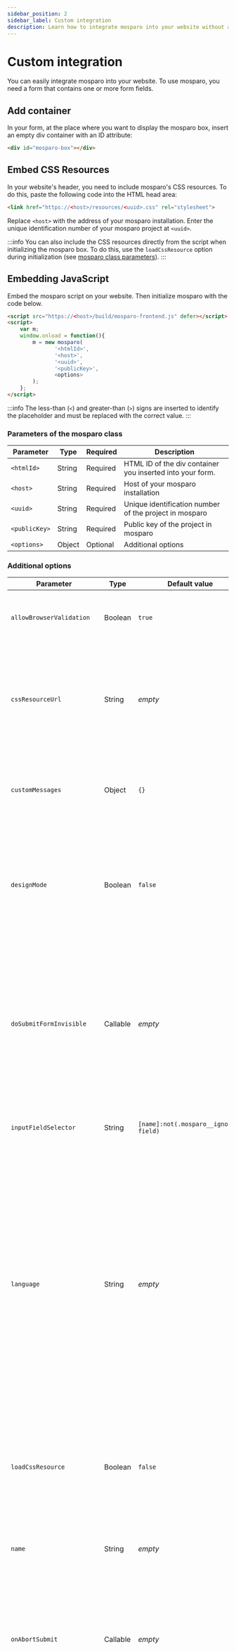 ```yaml
---
sidebar_position: 2
sidebar_label: Custom integration
description: Learn how to integrate mosparo into your website without a plugin.
---
```


# Custom integration

You can easily integrate mosparo into your website. To use mosparo, you need a form that contains one or more form fields.

## Add container

In your form, at the place where you want to display the mosparo box, insert an empty div container with an ID attribute:

```html
<div id="mosparo-box"></div>
```

## Embed CSS Resources

In your website's header, you need to include mosparo's CSS resources. To do this, paste the following code into the HTML head area:

```html
<link href="https://<host>/resources/<uuid>.css" rel="stylesheet"> 
```

Replace `<host>` with the address of your mosparo installation. Enter the unique identification number of your mosparo project at `<uuid>`.

:::info
You can also include the CSS resources directly from the script when initializing the mosparo box. To do this, use the `loadCssResource` option during initialization (see [mosparo class parameters](#parameters-of-the-mosparo-class)).
:::

## Embedding JavaScript

Embed the mosparo script on your website. Then initialize mosparo with the code below.

```html
<script src="https://<host>/build/mosparo-frontend.js" defer></script>
<script>
    var m;
    window.onload = function(){
        m = new mosparo(
               '<htmlId>', 
               '<host>', 
               '<uuid>',
               '<publicKey>', 
               <options>
        );
    };
</script>
```
:::info
The less-than (`<`) and greater-than (`>`) signs are inserted to identify the placeholder and must be replaced with the correct value.
:::

### Parameters of the mosparo class

| Parameter     | Type   | Required | Description                                               |
|---------------|--------|----------|-----------------------------------------------------------|
| `<htmlId>`    | String | Required | HTML ID of the div container you inserted into your form. |
| `<host>`      | String | Required | Host of your mosparo installation                         |
| `<uuid>`      | String | Required | Unique identification number of the project in mosparo    |
| `<publicKey>` | String | Required | Public key of the project in mosparo                      |
| `<options>`   | Object | Optional | Additional options                                        |

### Additional options

| Parameter                  | Type     | Default value                         | Description                                                                                                                                                                                                                                                                                                                       |
|----------------------------|----------|---------------------------------------|-----------------------------------------------------------------------------------------------------------------------------------------------------------------------------------------------------------------------------------------------------------------------------------------------------------------------------------|
| `allowBrowserValidation`   | Boolean  | `true`                                | Specifies whether browser validation should be active.                                                                                                                                                                                                                                                                            |
| `cssResourceUrl`           | String   | _empty_                               | Defines the address at which the browser can load the CSS resources. You can use it if the correct resource address is cached.                                                                                                                                                                                                    |
| `customMessages`           | Object   | `{}`                                  | Option to override the messages which the frontend box uses (see [Custom Messages](#custom-messages)).                                                                                                                                                                                                                            |                                   
| `designMode`               | Boolean  | `false`                               | Used to display the mosparo box in the different states in the mosparo backend. The mosparo box is not functional if this option is set to `true`.                                                                                                                                                                                |
| `doSubmitFormInvisible`    | Callable | _empty_                               | _(Invisible mode only)_ With this method, executing a custom submit action is possible after the form is validated (for example, by XHR). This will skip the default submit process.                                                                                                                                              |
| `inputFieldSelector`       | String   | `[name]:not(.mosparo__ignored-field)` | Defines the selector with which the fields are searched.                                                                                                                                                                                                                                                                          |
| `language`                 | String   | _empty_                               | Defines the language of the mosparo box. It is empty by default, which means mosparo will use the language defined by the browser (if available) or English. If the translation for the defined language is missing for the defined language, mosparo will respond with the English translation. Example: `fr_FR`. _(Added in v1.1)_ |
| `loadCssResource`          | Boolean  | `false`                               | Determines whether the script should also load the CSS resources during initialization (see [Embed CSS Resources](#embed-css-resources)).                                                                                                                                                                                         |
| `name`                     | String   | _empty_                               | Defines the name of the HTML checkbox. By default, a random ID is used for it.                                                                                                                                                                                                                                                    |
| `onAbortSubmit`            | Callable | _empty_                               | _(Visible mode only)_ This callback will be called after the submit process is aborted, for example, when the form must be revalidated by mosparo.                                                                                                                                                                                |
| `onCheckForm`              | Callable | _empty_                               | Defines a callback that is called as soon as the form has been checked. The validation result will be given as a boolean parameter to the callback (`true` if everything is correct, `false` if not).                                                                                                                             |
| `onResetState`             | Callable | _empty_                               | Defines a callback that will be executed after the mosparo box is reset (for example, after the form was reset).                                                                                                                                                                                                                  |
| `onSwitchToInvisible`      | Callable | _empty_                               | _(Invisible mode only)_ When a website uses the invisible mode, mosparo will initialize itself in the visible mode and change to the invisible mode after receiving the submit token. This callback will be called after the switch to the invisible mode.                                                                        |
| `onSubmitFormInvisible`    | Callable | _empty_                               | _(Invisible mode only)_ This callback will be called before the form will be submitted.                                                                                                                                                                                                                                           |
| `onValidateFormInvisible`  | Callable | _empty_                               | _(Invisible mode only)_ This callback will be called before the form will be validated.                                                                                                                                                                                                                                           |
| `requestSubmitTokenOnInit` | Boolean  | `true`                                | Specifies whether a submit token should be automatically requested during initialization. If, for example, the form is reset directly after initialization (with `reset()`), there is no need for a submit token during initialization, as a new code is requested with the reset.                                                |

#### Custom Messages

With the `customMessages` option, it is possible to adjust the messages visible in the frontend box. The option accepts an object where the property name is the locale, and the value is an object.

In the object for a locale, the property name is the name of the message, while the value is the translated text (see [Messages](#messages)).

The functionality uses the language information from the browser by accessing `navigator.languages`. If that property is unavailable, the script will use the translations it received from the mosparo backend. All available locales in the `navigator.languages` property will be tested, while the first one that matches and is not empty will be used. If there is a dash in the locale name (`-`, for example, `de-CH`), it will be replaced by an underscore (`_`, for example, `de_CH`).

##### Messages

| Message name                  | Usage                                                                                                                | Default value |
|-------------------------------|----------------------------------------------------------------------------------------------------------------------|---------------|
| `label`                       | This is the main sentence of the box.                                                                                | I accept that the form entries are checked for spam and stored encrypted for 14 days. |
| `accessibilityCheckingData`   | This is a status update when mosparo checks the data. It is only visible to screen readers.                    | We're checking your data. Please wait. |
| `accessibilityDataValid`      | This is a status update when mosparo checked the data, and everything is okay. It is only visible to screen readers. | Your data are valid. You can submit the form. |
| `errorGotNoToken`             | Visible when no submit token was returned from mosparo.                                                             | mosparo returned no submit token. |
| `errorInternalError`          | Visible when mosparo had an internal error.                                                                         | An error occurred. Please try again. |
| `errorNoSubmitTokenAvailable` | Visible when the submit token is removed from the form, maybe because something manipulated the form.               | No submit token available. Validation of this form is not possible. |
| `errorSpamDetected`           | Visible when mosparo detected spam in the submission.                                                               | Your data got catched by our spam protection. |
| `errorLockedOut`              | Visible when the user submits too many submissions and mosparo locks the user out.                                | You are locked out. Please try again after `%datetime%` |
| `errorDelay`                  | Visible when the user requests too many submit tokens and gets delayed.                                             | Your request was delayed. Please wait for `%seconds%` seconds. |
| `hpLeaveEmpty`                | This message is hidden, visible mostly to screen readers for the honeypot field.                          | Leave this field blank |

##### Example

```javascript
mosparo('<htmlId>', '<host>', '<uuid>', '<publicKey>', {
    customMessages: {
        de_CH: {
            label: 'Ich akzeptiere aus der Schweiz'
        },
        en_GB: {
            label: 'I accept from United Kingdom'
        },
        en_AU: {
            label: 'I accept from Australia',
            errorSpamDetected: 'Spam from Australia? Impossible!'
        }
    }
});
```

### Events

If you cannot adjust the initialization parameters, you can also use the custom events to control the execution of mosparo. All events are dispatched on the form element (`<form>`). mosparo dispatches the following events:

| Event name                | Description                                                                                                                                                                                                                                                 |
|---------------------------|-------------------------------------------------------------------------------------------------------------------------------------------------------------------------------------------------------------------------------------------------------------|
| `form-checked`            | Defines the event that is dispatched as soon as the form has been checked. The validation result will be given as an boolean value `valid` to the event (`true` if everything is correct, `false` if not).                                                   |
| `state-reseted`           | Defines the event that will be dispatched after the mosparo box is reset (for example, after the form was reset).                                                                                                                                           |
| `switch-to-invisible`     | _(Invisible mode only)_ When a website uses the invisible mode, mosparo will initialize itself in the visible mode and change to the invisible mode after receiving the submit token. This event will be dispatched after the switch to the invisible mode. |
| `submit-aborted`          | _(Visible mode only)_ This event will be dispatched after the submit process is aborted, for example, when the form must be revalidated by mosparo.                                                                                                         |
| `submit-form-invisible`   | _(Invisible mode only)_ This event will be dispatched before submitting the form.                                                                                                                                                                           |
| `validate-form-invisible` | _(Invisible mode only)_ This event will be dispatched before the form is validated.                                                                                                                                                                         |

#### Example events and callbacks

```javascript
mosparo('<htmlId>', '<host>', '<uuid>', '<publicKey>', {
    onCheckForm: function (valid) {
        console.log('onCheckForm', valid);
    },
    onResetState: function () {
        console.log('onResetState');
    },
    onAbortSubmit: function () {
        console.log('onAbortSubmit');
    },
    onSwitchToInvisible: function () {
        console.log('onSwitchToInvisible');
    },
    onValidateFormInvisible: function () {
        console.log('onValidateFormInvisible');
    },
    onSubmitFormInvisible: function () {
        console.log('onSubmitFormInvisible');
    }
});

document.getElementById('contact-form').addEventListener('form-checked', function (ev) {
    console.log(ev, ev.detail.valid);
});

document.getElementById('contact-form').addEventListener('submit-aborted', function (ev) {
    console.log(ev);
});

document.getElementById('contact-form').addEventListener('state-reseted', function (ev) {
    console.log(ev);
});

document.getElementById('contact-form').addEventListener('switch-to-invisible', function (ev) {
    console.log(ev);
});

document.getElementById('contact-form').addEventListener('validate-form-invisible', function (ev) {
    console.log(ev);
});

document.getElementById('contact-form').addEventListener('submit-form-invisible', function (ev) {
    console.log(ev);
});
```

## Performing verification

Once the form has been submitted, the backend of your website must check whether the submission was allowed at all. From a purely technical point of view, it would be conceivable that someone passes the validation by mosparo, then changes the request again with technical means, and then sends the form. Therefore, it is imperative to check whether the entries made were valid.

### Preparing Form Data

The backend must remove all fields ignored by mosparo from the submitted form data (see [Ignored Fields](../integration/ignored_fields/)).

### Verifying with a function library

You can then use the function library to perform the verification. You need the host of your mosparo installation, the public and private keys, and the cleaned form data.

For the exact procedure, consult the documentation of the function library you use.

#### Available function libraries

| Name              | Language   | Maintained by            | Website                                      |
|-------------------|------------|--------------------------|----------------------------------------------|
| JS API client     | JavaScript | mosparo Core Developers  | https://github.com/mosparo/js-api-client     |
| PHP API client    | PHP        | mosparo Core Developers  | https://github.com/mosparo/php-api-client    |
| Python API client | Python     | mosparo Core Developers  | https://github.com/mosparo/python-api-client |

### Perform verification manually

You can easily carry out the verification manually if you do not want to use a function library or if no function library is available for your programming language.

:::info
All code examples in this section are written in the programming language PHP. This is only for better presentation; you can use any programming language.
:::

#### Form

For this example, we use a simple form with a field for the name, the email address and a textarea for the message.

```html
<form method="post" id="contact-form">
    <div class="row mb-3">
        <label class="col-sm-3 col-form-label required" for="name">Name</label>
        <div class="col-sm-9">
            <input type="text" name="name" id="name" class="form-control" required />
        </div>
    </div>
    <div class="row mb-3">
        <label class="col-sm-3 col-form-label required" for="emailAddress">Email address</label>
        <div class="col-sm-9">
            <input type="email" name="emailAddress" id="emailAddress" class="form-control" required />
        </div>
    </div>
    <div class="row mb-3">
        <label class="col-sm-3 col-form-label required" for="message">Message</label>
        <div class="col-sm-9">
            <textarea class="form-control" name="message" id="message" style="height: 300px;" required></textarea>
        </div>
    </div>
    <div class="row mb-3">
        <div class="col-sm-3"></div>
        <div class="col-sm-9">
            <div id="mosparo-box"></div>
        </div>
    </div>
        
    <div class="row mb-3">
        <div class="col-sm-3"></div>
        <div class="col-sm-9">
            <button type="submit" name="submitted" class="btn btn-primary btn-lg">
                Submit
            </button>
        </div>
    </div>
</form>

<script src="https://mosparo.example.com/build/mosparo-frontend.js" defer></script>
<script>
    var m;
    window.onload = function(){
        m = new mosparo('mosparo-box', 'https://mosparo.example.com', '<uuid>', '<publicKey>', {
            loadCssResource: true
        });
    };
</script>
```

#### Before adding mosparo

After the form was submitted, the backend processes the form data and sends the form data by email or stores them in a database.

```php
<?php

// Get the form data
$formData = $_POST;

// Validate the form data
if (!validateFormData($formData)) {
    // If the form data is not valid, show an error message
    echo 'Your form data are not valid.';
    exit;
}

// If everything is valid, send the email.
mail('info@example.com', 'Contact form message', 'Hello webmaster, here is a contact form message .........');
```

#### Adding mosparo to the process

Now with mosparo, you have to adjust your backend process to verify the submission with mosparo.

```php
<?php

// Get the form data
$formData = $_POST;

// Verify the form data with mosparo
if (!verifyFormDataWithMosparo($formData)) {
    // General error message, we don't know the exact reason for the failed verification here
    echo 'The form data contains spam.';
    exit;
}

// Validate the form data
if (!validateFormData($formData)) {
    // If the form data is not valid, show an error message
    echo 'Your form data are not valid.';
    exit;
}

// If everything is valid, send the email.
mail('info@example.com', 'Contact form message', 'Hello webmaster, here is a contact form message .........');
```

The verification is done in eleven steps:

```php
<?php

function verifyFormDataWithMosparo(array $formData)
{
    // 1. Remove the ignored fields from the form data
    // 2. Extract the submit and validation token from the form data
    // 3. Prepare the form data
    // 4. Generate the hashes
    // 5. Generate the form data signature
    // 6. Generate the validation signature
    // 7. Prepare the verification signature
    // 8. Collect the request data
    // 9. Generate the request signature
    // 10. Send the API request
    // 11. Check the response 
}
```

##### 1. Remove the ignored fields from the form data

mosparo does not validate field types like checkbox, radio, password, and hidden. There are more ignored fields, which you can find on this list here: [Ignored fields](./ignored_fields)

You have to remove these from the form data since mosparo did not validate these fields (see [Preparing form data](#preparing-form-data)).

##### 2. Extract the submit and validation token from the form data

mosparo automatically adds the submit and validation token to your form data. So you should have these to values in your form data. Extract the two values and store them in a variable:

```php
$submitToken = $formData['_mosparo_submitToken'];
$validationToken = $formData['_mosparo_validationToken'];
```

##### 3. Prepare the form data

Now, we have to clean up the form data. For this we have to iterate over the form data. If the field name starts with `_mosparo_` we must remove this field from the form data. Additionally, we have to replace CRLF line breaks with LF line breaks for all other fields.

```php
$preparedFormData = [];
foreach ($formData as $fieldName => $value) {
    if (str_starts_with($fieldName, '_mosparo_')) {
        continue;
    }

    $preparedFormData[$fieldName] = str_replace("\r\n", "\n", $value);
}
```

##### 4. Generate the hashes

Since we do not want to transfer the plain-text form data to mosparo, we create hashes. For that, we iterate over the array of the prepared form data and create a SHA256 hash for every value. Please sort the array alphabetically by the field name in ascending order (A-Z).

```php
foreach ($preparedFormData as $fieldName => $value) {
    $preparedFormData[$fieldName] = hash('sha256', $value);
}

ksort($preparedFormData);
```

##### 5. Generate the form data signature

Now, we create a signature to prove the validity of the prepared form data. For this, we convert the prepared form data into a JSON string and then create an HMAC SHA256 hash with the project's private key.

```php
$jsonPreparedFormData = json_encode($preparedFormData);
$projectPrivateKey = '<privateKey>'; // You can find this value in the project settings in mosparo
$formDataSignature = hash_hmac('sha256', $jsonPreparedFormData, $projectPrivateKey);
```

##### 6. Generate the validation signature

With the same method as in step 5, we create the signature of the validation token (an HMAC SHA256 hash):

```php
$validationSignature = hash_hmac('sha256', $validationToken, $projectPrivateKey);
```

##### 7. Prepare the verification signature

To later confirm the response from mosparo, we create a verification signature. The signature is the combination of the validation and the form data signature as an HMAC SHA256 hash.

```php
$combinedSignatures = $validationSignature . $formDataSignature;
$verificationSignature = hash_hmac('sha256', $combinedSignatures, $projectPrivateKey); 
```

##### 8. Collect the request data

We have prepared the form data and generated the signatures, so we can now prepare the API request for the verification API. For that, we prepare the request data, which we need to contact the verification API:

```php
$apiEndpoint = '/api/v1/verification/verify'; // This is the API of mosparo, so it's a fixed value
$requestData = [
    'submitToken' => $submitToken,
    'validationSignature' => $validationSignature,
    'formSignature' => $formDataSignature,
    'formData' => $preparedFormData,
];
```

##### 9. Generate the request signature

To authenticate the request, we need a request signature. We create another HMAC SHA256 hash with the combination of the API endpoint and the request data as a JSON string as value.

```php
$jsonRequestData = json_encode($requestData);
$combinedApiEndpointJsonRequestData = $apiEndpoint . $jsonRequestData;
$requestSignature = hash_hmac('sha256', $combinedApiEndpointJsonRequestData, $projectPrivateKey);
```

##### 10. Send the API request

We have prepared all the necessary values and can contact the mosparo API. For that we need an HTTP client to make the request to the API. For this example, we're using the PHP library Guzzle to make the request, but of course, you can use any other client. The request to the API is a POST request, and you must add the public key and the request signature in the `Authorization` header (as Basic authorization header, encoded as Base64 string). The request data must be sent as the post data fields of the request.

```php
$projectPublicKey = '<publicKey>'; // You can find this value in the project settings in mosparo
$client = new \GuzzleHttp\Client([
    'base_uri' => 'https://mosparo.example.com', // The host of your mosparo installation
]);
$response = $client->request(
    'POST',
    $apiEndpoint,
    [
        'auth' => [$projectPublicKey, $requestSignature],
        'form_params' => $requestData,
    ]
);
```

##### 11. Check the response

The request was sent, and we received a response. Now it's time to check the result of the verification. For that, decode the returned JSON string from the API. If the verification was processed correctly (without HTTP error messages), then in the response from mosparo, you should have the following fields: `valid`, `verificationSignature`, `verifiedFields`, and `issues`.

If the field `valid` is set to `true` and the field `verificationSignature` contains the same value as the prepared verification signature in step 7, then the form data are valid, and you can process the data. If `valid` is not `true` or the verification signature is not the same, then something was wrong with the request (or the user tried to manipulate it), and is therefore rated as spam.

There is one additional crucial step to do. mosparo can only validate what it received in the frontend and what you sent in the backend. The user could change a required field in the browser to an ignored field for mosparo and bypass mosparo with it. After successful verification, you should ensure all your required fields are verified. For this, mosparo returns the array with the verified fields. Make sure, that all your fields are set in there:

```php
$responseData = json_decode((string) $response->getBody(), true);

if (isset($responseData['valid']) && $responseData['valid'] && isset($responseData['verificationSignature']) && $responseData['verificationSignature'] == $verificationSignature) {
    // Make sure that all required fields were verified by mosparo
    if (!isset($responseData['verifiedFields']['name']) || !isset($responseData['verifiedFields']['emailAddress']) ||  !isset($responseData['verifiedFields']['message'])) {
        return false;
    }
    return true;
}

return false;
```

You can find more about that here: [Bypass protection](./bypass_protection)

#### Complete function

Now the complete function to execute the verification looks like this:

```php
<?php

function verifyFormDataWithMosparo(array $formData)
{
    // 1. Remove the ignored fields from the form data
    // You have to do this only if you have ignored fields in your form
    
    // 2. Extract the submit and validation token from the form data
    $submitToken = $formData['_mosparo_submitToken'];
    $validationToken = $formData['_mosparo_validationToken'];

    // 3. Prepare the form data
    $preparedFormData = [];
    foreach ($formData as $fieldName => $value) {
        if (str_starts_with($fieldName, '_mosparo_')) {
            continue;
        }

        $preparedFormData[$fieldName] = str_replace("\r\n", "\n", $value);
    }

    // 4. Generate the hashes
    foreach ($preparedFormData as $fieldName => $value) {
        $preparedFormData[$fieldName] = hash('sha256', $value);
    }

    ksort($preparedFormData);

    // 5. Generate the form data signature
    $jsonPreparedFormData = json_encode($preparedFormData);
    $projectPrivateKey = '<privateKey>'; // You can find this value in the project settings in mosparo
    $formDataSignature = hash_hmac('sha256', $jsonPreparedFormData, $projectPrivateKey);

    // 6. Generate the validation signature
    $validationSignature = hash_hmac('sha256', $validationToken, $projectPrivateKey);

    // 7. Prepare the verification signature
    $combinedSignatures = $validationSignature . $formDataSignature;
    $verificationSignature = hash_hmac('sha256', $combinedSignatures, $projectPrivateKey); 

    // 8. Collect the request data
    $apiEndpoint = '/api/v1/verification/verify'; // This is the API of mosparo, so it's a fixed value
    $requestData = [
        'submitToken' => $submitToken,
        'validationSignature' => $validationSignature,
        'formSignature' => $formDataSignature,
        'formData' => $preparedFormData,
    ];

    // 9. Generate the request signature
    $jsonRequestData = json_encode($requestData);
    $combinedApiEndpointJsonRequestData = $apiEndpoint . $jsonRequestData;
    $requestSignature = hash_hmac('sha256', $combinedApiEndpointJsonRequestData, $projectPrivateKey);

    // 10. Send the API request
    $projectPublicKey = '<publicKey>'; // You can find this value in the project settings in mosparo
    $client = new \GuzzleHttp\Client([
        'base_uri' => 'https://mosparo.example.com', // The host of your mosparo installation
    ]);
    $response = $client->request(
        'POST',
        $apiEndpoint,
        [
            'auth' => [$projectPublicKey, $requestSignature],
            'form_params' => $requestData,
        ]
    );

    // 11. Check the response 
    $responseData = json_decode((string) $response->getBody(), true);

    if (isset($responseData['valid']) && $responseData['valid'] && isset($responseData['verificationSignature']) && $responseData['verificationSignature'] == $verificationSignature) {
        // Make sure that all required fields were verified by mosparo
        if (!isset($responseData['verifiedFields']['name']) || !isset($responseData['verifiedFields']['emailAddress']) ||  !isset($responseData['verifiedFields']['message'])) {
            return false;
        }
        return true;
    }

    return false;
}
``` 

#### After the verification

If the verification was successful, you can now process the form data as you did before, for example, sending it by email or storing it in a database.

#### API response fields

The response of the mosparo API indicates whether a response is correct or whether a request is invalid. The following fields can be included in the request:

| Field                   | Type    | Description                                                                                                                           |
|-------------------------|---------|---------------------------------------------------------------------------------------------------------------------------------------|
| `valid`                 | Boolean | Indicates whether a request is valid (i.e., may be sent) or invalid (manipulated).                                                    |
| `verificationSignature` | String  | mosparo calculates its own verification signature, which must match the verification signature calculated before sending the request. |
| `issues`                | Array   | All problems found during the audit.                                                                                                  |
| `verifiedFields`        | Object  | Indicates which fields of the form data have been checked and what the state of each field is.                                        | 
| `error`                 | Boolean | If an error has occurred, this field is set to `true`.                                                                                |
| `errorMessage`          | String  | The error message of the error.                                                                                                       |

The `error` and `errorMessage` fields are set if an error occurred during the check. The two fields indicate that an error has occurred and what the error message is. This happens, for example, if the public key or one of the signatures is invalid or another problem occurred.

##### Values for `verifiedFields`

| Value     | Description                                                                                                                                          |
|-----------|------------------------------------------------------------------------------------------------------------------------------------------------------|
| `valid`   | The field was correctly verified and is valid.                                                                                                       |
| `invalid` | mosparo did not validate the field correctly, i.e., the value submitted during verification does not match the value originally entered in the form. |

